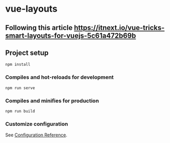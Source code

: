 # vue-layouts

## Following this article https://itnext.io/vue-tricks-smart-layouts-for-vuejs-5c61a472b69b

## Project setup
```
npm install
```

### Compiles and hot-reloads for development
```
npm run serve
```

### Compiles and minifies for production
```
npm run build
```

### Customize configuration
See [Configuration Reference](https://cli.vuejs.org/config/).
